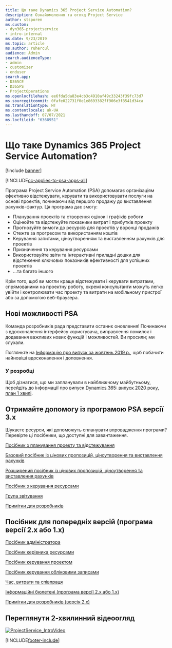 ```yaml
---
title: Що таке Dynamics 365 Project Service Automation?
description: Ознайомолення та огляд Project Service
author: stsporen
ms.custom:
- dyn365-projectservice
- intro-internal
ms.date: 9/23/2019
ms.topic: article
ms.author: ruhercul
audience: Admin
search.audienceType:
- admin
- customizer
- enduser
search.app:
- D365CE
- D365PS
- ProjectOperations
ms.openlocfilehash: ee6fda5da83e4cb3c4910af49c33243f39fc73d7
ms.sourcegitcommit: 0fafe022731f0e1e8693382ff906e3f8541d34ca
ms.translationtype: HT
ms.contentlocale: uk-UA
ms.lasthandoff: 07/07/2021
ms.locfileid: "6368951"
---
```

# <a name="what-is-dynamics-365-project-service-automation"></a>Що таке Dynamics 365 Project Service Automation?

[!include [banner](../includes/psa-now-project-operations.md)]

[!INCLUDE[cc-applies-to-psa-apps-all](../includes/cc-applies-to-psa-apps-all.md)]

Програма Project Service Automation (PSA) допомагає організаціям ефективно відстежувати, керувати та використовувати послуги на основі проектів, починаючи від першого продажу до виставлення рахунків-фактур. Ця програма дає змогу:

- Планування проектів та створення оцінок і графіків роботи
- Оцінюйте та відстежуйте показники витрат і прибутків проекту
- Прогнозуйте вимоги до ресурсів для проектів у воронці продажів
- Стежте за прогресом та використанням коштів
- Керування запитами, ціноутворенням та виставленням рахунків для проектів
- Призначення та керування ресурсами
- Використовуйте звіти та інтерактивні приладні дошки для відстеження ключових показників ефективності для успішних проектів
- ...та багато іншого

Крім того, щоб ви могли краще відстежувати і керувати витратами, спрямованими на проектну роботу, окремі консультанти можуть легко увійти і контролювати час проекту та витрати на мобільному пристрої або за допомогою веб-браузера.

## <a name="whats-new-in-psa"></a>Нові можливості PSA
Команда розробників рада представити останнє оновлення! Починаючи з вдосконалення інтерфейсу користувача, виправлення помилок і додавання важливих нових функцій і можливостей. Ви просили; ми слухали.

Погляньте на [Інформацію про випуск за жовтень 2019 р.](/dynamics365-release-plan/2019wave2/index), щоб побачити найновіші вдосконалення і доповнення.

### <a name="in-development"></a>У розробці
Щоб дізнатися, що ми запланували в найближчому майбутньому, перейдіть до інформації про випуск [Dynamics 365: випуск 2020 року, план 1 хвилі](/dynamics365-release-plan/2020wave1/index).

## <a name="get-help-with-psa-version-3x"></a>Отримайте допомогу із програмою PSA версії 3.x
Шукаєте ресурси, які допоможуть спланувати впровадження програми? Перевірте ці посібники, що доступні для завантаження.

 [Посібник з планування проекту та відстежування](../psa/implementation-guides/project-planning-tracking.md)

 [Базовий посібник із цінових пропозицій, ціноутворення та виставлення рахунків](../psa/implementation-guides/begin-quoting-pricing-billing.md)

 [Розширений посібник із цінових пропозицій, ціноутворення та виставлення рахунків](../psa/implementation-guides/adv-quoting-pricing-billing.md)

 [Посібник з керування ресурсами](../psa/implementation-guides/resource-management-guide.md)

 [Група звітування](../psa/implementation-guides/reporting-guide.md)

 [Примітки для розробників](../psa/developer-guides/overview-dev-notes-v3.x.md)

## <a name="guidance-for-earlier-versions-app-version-2x-or-1x"></a>Посібник для попередніх версій (програма версії 2.x або 1.x)
 [Посібник адміністратора](../psa/admin-guide.md)

 [Посібник керівника ресурсами](../psa/resource-manager-guide.md)

 [Посібник керування проектом](../psa/project-manager-guide.md)

 [Посібник керування обліковими записами](../psa/account-manager-guide.md)

 [Час, витрати та співпраця](../psa/time-expense-collaboration-guide.md)

 [Інформаційні бюлетені (програма версії 2.x або 1.x)](../psa/white-papers.md)

 [Примітки для розробників (версія 2.x)](../psa/developer-guides/add-custom-qoi-forms-v2.x.md)

 ## <a name="watch-a-2-minute-overview-video"></a>Переглянути 2-хвилинний відеоогляд
 <a name="heroArea"></a> [![ProjectService_IntroVideo](../psa/media/project-service-intro-video.png "ProjectService_IntroVideo")](https://go.microsoft.com/fwlink/p/?LinkId=799457)




[!INCLUDE[footer-include](../includes/footer-banner.md)]